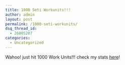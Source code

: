 ```yaml
---
title: 1000 Seti Workunits!!!
author: admin
layout: post
permalink: /1000-seti-workunits/
dsq_thread_id:
  - 26005207
categories:
  - Uncategorized
---
```

Wahoo! just hit 1000 Work Units!!! check my stats [here][1]!

 [1]: http://setiathome.ssl.berkeley.edu/fcgi-bin/fcgi?email=webmaster@lotas-smartman.net&cmd=user_stats_new